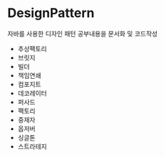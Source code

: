 # DesignPattern
자바를 사용한 디자인 패턴 공부내용을 문서화 및 코드작성

* 추상팩토리
* 브릿지
* 빌더
* 책임연쇄
* 컴포지트
* 데코레이터
* 퍼사드
* 팩토리
* 중재자
* 옵저버
* 싱글톤
* 스트라테지
